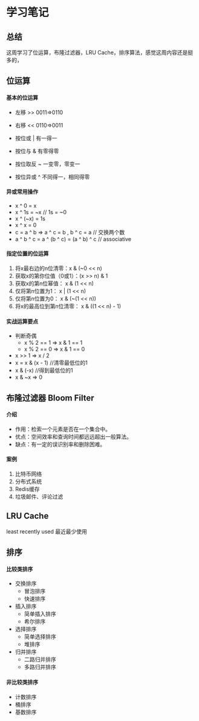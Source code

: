 # 学习笔记

## 总结

这周学习了位运算，布隆过滤器，LRU Cache，排序算法，感觉这周内容还是挺多的，

## 位运算

#### 基本的位运算

- 左移 >>  0011=>0110
- 右移 <<  0110=>0011

- 按位或 | 有一得一
- 按位与 & 有零得零
- 按位取反 ~ 一变零，零变一
- 按位异或 ^ 不同得一，相同得零

#### 异或常用操作

* x ^ 0 = x
* x ^ 1s = ~x  // 1s = ~0
* x ^ (~x) = 1s
* x ^ x = 0
* c = a ^ b => a ^ c = b , b ^ c = a // 交换两个数
* a ^ b ^ c = a ^ (b ^ c) = (a ^ b) ^ c // associative

#### 指定位置的位运算

1. 将x最右边的n位清零：x & (~0 << n)
2. 获取x的第你位值（0或1）：(x >> n) & 1
3. 获取x的第n位幂值： x & (1 << n)
4. 仅将第n位置为1： x | (1 << n)
5. 仅将第n位置为0： x & (~(1 << n))
6. 将x的最高位到第n位清零： x & ((1 << n) - 1)

#### 实战运算要点

* 判断奇偶
    * x % 2 == 1  =>  x & 1 == 1
    * x % 2 == 0  =>  x & 1 == 0
* x >> 1 => x / 2
* x = x & (x - 1) //清零最低位的1
* x & (-x) //得到最低位的1
* x & ~x => 0

## 布隆过滤器 Bloom Filter

#### 介绍

* 作用：检索一个元素是否在一个集合中。
* 优点：空间效率和查询时间都远远超出一般算法。
* 缺点：有一定的误识别率和删除困难。

#### 案例

1. 比特币网络
2. 分布式系统
3. Redis缓存
4. 垃圾邮件、评论过滤

## LRU Cache

least recently used 最近最少使用

## 排序

#### 比较类排序
	
- 交换排序
	- 冒泡排序
	- 快速排序
- 插入排序
	- 简单插入排序
	- 希尔排序
- 选择排序
  	- 简单选择排序
	- 堆排序
- 归并排序
	- 二路归并排序
	- 多路归并排序

#### 非比较类排序

- 计数排序
- 桶排序
- 基数排序


